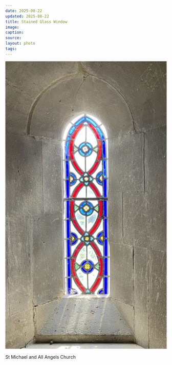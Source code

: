 ```yaml
---
date: 2025-08-22
updated: 2025-08-22
title: Stained Glass Window
image:
caption:
source:
layout: photo
tags:
---
```


![Clifton Hampden Church](../uploads/IMG_1344.jpeg)

St Michael and All Angels Church